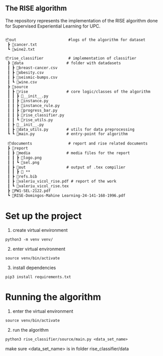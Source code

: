 

## The RISE algorithm

The repository represents the implementation of the RISE algorithm done 
for Supervised Experiential Learning for UPC. 


```diff

📦out                       #logs of the algorithm for dataset
 ┣ 📜cancer.txt
 ┗ 📜wine2.txt

📦rise_classifier           # implementation of classifier 
 ┣ 📂data                   # folder with datadasets
 ┃ ┣ 📜breast-cancer.csv
 ┃ ┣ 📜obesity.csv
 ┃ ┣ 📜seismic-bumps.csv
 ┃ ┗ 📜wine.csv
 ┣ 📂source
 ┃ ┣ 📂rise                 # core logic/classes of the algorithm
 ┃ ┃ ┣ 📜__init__.py
 ┃ ┃ ┣ 📜instance.py
 ┃ ┃ ┣ 📜instance_rule.py
 ┃ ┃ ┣ 📜progress_bar.py
 ┃ ┃ ┣ 📜rise_classifier.py
 ┃ ┃ ┗ 📜rise_utils.py
 ┃ ┣ 📜__init__.py
 ┃ ┣ 📜data_utils.py        # utils for data preprocessing
 ┗ ┗ 📜main.py              # entry-point for algorithm
 
 📦documents                # report and rise related documents
 ┣ 📂report
 ┃ ┣ 📂media                # media files for the report
 ┃ ┃ ┣ 📜logo.png
 ┃ ┃ ┗ 📜sel.png
 ┃ ┣ 📂out                  # output of .tex compilier
 ┃ ┃ ┣ 📜 **
 ┃ ┣ 📜refs.bib
 ┃ ┣ 📜valeriu_vicol_rise.pdf # report of the work
 ┃ ┗ 📜valeriu_vicol_rise.tex
 ┣ 📜PW1-SEL-2122.pdf
 ┗ 📜RISE-Domingos-Mahine Learning-24-141-168-1996.pdf
 ```


# Set up the project
1. create virtual environment
```shell
python3 -m venv venv/
```
2. enter virtual environment
```shell
source venv/bin/activate
```
3. install dependencies 
```shell
pip3 install requirements.txt
```
# Running the algorithm

1. enter the virtual environment
```shell
source venv/bin/activate
```

2. run the algorithm
```
python3 rise_classifier/source/main.py <data_set_name>
```
make sure <data_set_name> is in folder rise_classifier/data